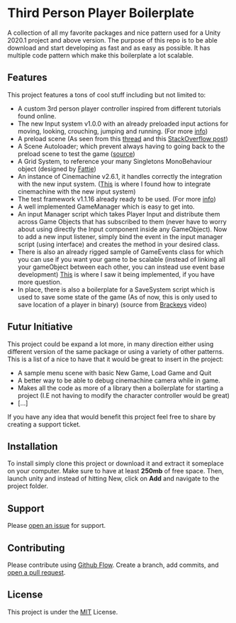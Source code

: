 # Third Person Player Boilerplate
A collection of all my favorite packages and nice pattern used for a Unity 2020.1 project and above version. The purpose of this repo is to be able download and start developing as fast and as easy as possible. It has multiple code pattern which make this boilerplate a lot scalable.   

## Features
This project features a tons of cool stuff including but not limited to:
 - A custom 3rd person player controller inspired from different tutorials found online.
 - The new Input system v1.0.0 with an already preloaded input actions for moving, looking, crouching, jumping and running. (For more [info](https://docs.unity3d.com/Packages/com.unity.inputsystem@1.0/manual/QuickStartGuide.html))
 - A preload scene (As seen from this [thread](https://forum.unity.com/threads/preload-scene-always-or-it-depends.513349/) and this [StackOverflow post](https://stackoverflow.com/questions/35890932/unity-game-manager-script-works-only-one-time/35891919#35891919))
 - A Scene Autoloader; which prevent always having to going back to the preload scene to test the game ([source](http://wiki.unity3d.com/index.php/SceneAutoLoader?_ga=2.101303617.112309283.1599237104-196129604.1599063044))
 - A Grid System, to reference your many Singletons MonoBehaviour object (designed by [Fattie](https://answers.unity.com/questions/663351/design-advice-power-up-system-static-variables.html?childToView=663681#answer-663681))
 - An instance of Cinemachine v2.6.1, it handles correctly the integration with the new input system. ([This](https://docs.unity3d.com/Packages/com.unity.cinemachine@2.6/manual/CinemachineAlternativeInput.html) is where I found how to integrate cinemachine with the new input system)
 - The test framework v1.1.16 already ready to be used. (For more [info](https://docs.unity3d.com/Packages/com.unity.test-framework@1.1/manual/index.html))
 - A well implemented GameManager which is easy to get into.
 - An input Manager script which takes Player Input and distribute them across Game Objects that has subscribed to them (never have to worry about using directly the Input component inside any GameObject). Now to add a new input listener, simply bind the event in the input manager script (using interface) and creates the method in your desired class.
 - There is also an already rigged sample of GameEvents class for which you can use if you want your game to be scalable (instead of linking all your gameObject between each other, you can instead use event base development) [This](https://www.youtube.com/watch?v=gx0Lt4tCDE0&ab_channel=GameDevGuide) is where I saw it being implemented, if you have more question.
 - In place, there is also a boilerplate for a SaveSystem script which is used to save some state of the game (As of now, this is only used to save location of a player in binary) (source from [Brackeys](https://www.youtube.com/watch?v=XOjd_qU2Ido&t=624s&ab_channel=Brackeys) video)


## Futur Initiative
This project could be expand a lot more, in many direction either using different version of the same package or using a variety of other patterns. This is a list of a nice to have that it would be great to insert in the project:
 - A sample menu scene with basic New Game, Load Game and Quit
 - A better way to be able to debug cinemachine camera while in game.
 - Makes all the code as more of a library then a boilerplate for starting a project (I.E not having to modify the character controller would be great)
 - [...]

If you have any idea that would benefit this project feel free to share by creating a support ticket.

## Installation
To install simply clone this project or download it and extract it someplace on your computer. Make sure to have at least **250mb** of free space. Then, launch unity and instead of hitting New, click on **Add** and navigate to the project folder.


## Support

Please [open an issue](https://github.com/MysticFragilist/3rdPersonPlayerBoilerplate/issues/new) for support.

## Contributing

Please contribute using [Github Flow](https://guides.github.com/introduction/flow/). Create a branch, add commits, and [open a pull request](https://github.com/MysticFragilist/3rdPersonPlayerBoilerplate/compare/).

## License
This project is under the [MIT](LICENSE) License.
